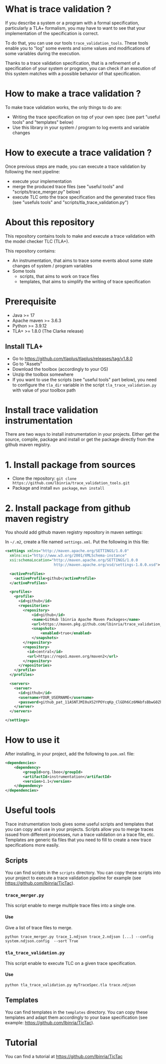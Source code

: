 # What is trace validation ?

If you describe a system or a program with a formal specification, particularly a TLA+ formalism, you may have to want to see that your implementation of the specification is correct. 

To do that, you can use our tools `trace_validation_tools`. These tools enable you to "log" some events and some values and modifications of some variables during the execution.

Thanks to a trace validation specification, that is a refinement of a specification of your system or program, you can check if an execution of this system matches with a possible behavior of that specification.

# How to make a trace validation ?

To make trace validation works, the only things to do are:

 - Writing the trace specification on top of your own spec (see part "useful tools" and "templates" below)
 - Use this library in your system / program to log events and variable changes

# How to execute a trace validation ?

Once previous steps are made, you can execute a trace validation by following the next pipeline: 

 - execute your implementation
 - merge the produced trace files (see "useful tools" and "scripts/trace_merger.py" below)
 - execute TLC onto the trace specification and the generated trace files (see "usefuls tools" and "scripts/tla_trace_validation.py")

# About this repository

This repository contains tools to make and execute a trace validation with the model checker TLC (TLA+).

This repository contains:

- An instrumentation, that aims to trace some events about some state changes of system / program variables
- Some tools
   - scripts, that aims to work on trace files
   - templates, that aims to simplify the writing of trace specification

# Prerequisite

- Java >= 17
- Apache maven >= 3.6.3
- Python >= 3.9.12
- TLA+ >= 1.8.0 (The Clarke release)

## Install TLA+

 - Go to https://github.com/tlaplus/tlaplus/releases/tag/v1.8.0
 - Go to "Assets"
 - Download the toolbox (accordingly to your OS)
 - Unzip the toolbox somewhere
 - If you want to use the scripts (see "useful tools" part below), you need to configure the `tla_dir` variable in the script `tla_trace_validation.py` with value of your toolbox path 

# Install trace validation instrumentation

There are two ways to install instrumentation in your projects. Either get the source, compile, package and install or get the package directly from the github maven registry. 

# 1. Install package from sources

 - Clone the repository: `git clone https://github.com/lbinria/trace_validation_tools.git`
 - Package and install `mvn package`, `mvn install`


# 2. Install package from github maven registry

You should add github maven registry repository in maven settings:

In `~/.m2`, create a file named `settings.xml`. Put the following in this file: 

```xml
<settings xmlns="http://maven.apache.org/SETTINGS/1.0.0"
  xmlns:xsi="http://www.w3.org/2001/XMLSchema-instance"
  xsi:schemaLocation="http://maven.apache.org/SETTINGS/1.0.0
                      http://maven.apache.org/xsd/settings-1.0.0.xsd">

  <activeProfiles>
    <activeProfile>github</activeProfile>
  </activeProfiles>

  <profiles>
    <profile>
      <id>github</id>
      <repositories>
        <repository>
            <id>github</id>
            <name>GitHub lbinria Apache Maven Packages</name>
            <url>https://maven.pkg.github.com/lbinria/trace_validation_tools</url>
            <snapshots>
                <enabled>true</enabled>
            </snapshots>
        </repository>
        <repository>
          <id>central</id>
          <url>https://repo1.maven.org/maven2</url>
        </repository>
      </repositories>
    </profile>
  </profiles>

  <servers>
    <server>
      <id>github</id>
      <username>YOUR_USERNAME</username>
      <password>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</password>
    </server>
  </servers>

</settings>
```
# How to use it 

After installing, in your project, add the following to `pom.xml` file:

```xml 
<dependencies>
    <dependency>
        <groupId>org.lbee</groupId>
        <artifactId>instrumentation</artifactId>
        <version>1.1</version>
    </dependency>
</dependencies>
```

# Useful tools

Trace instrumentation tools gives some useful scripts and templates that you can copy and use in your projects. Scripts allow you to merge traces issued from different processes, run a trace validation on a trace file, etc. Templates are generic tla files that you need to fill to create a new trace specifications more easily.

## Scripts

You can find scripts in the `scripts` directory.
You can copy these scripts into your project to execute a trace validation pipeline for example (see https://github.com/lbinria/TicTac). 

### `trace_merger.py` 

This script enable to merge multiple trace files into a single one.

#### Use 

Give a list of trace files to merge.

`python trace_merger.py trace_1.ndjson trace_2.ndjson [...] --config system.ndjson.config  --sort True`

### `tla_trace_validation.py`

This script enable to execute TLC on a given trace specification.

#### Use 

`python tla_trace_validation.py myTraceSpec.tla trace.ndjson`

## Templates

You can find templates in the `templates` directory. You can copy these templates and adapt them accordingly to your base specification (see example: https://github.com/lbinria/TicTac).

# Tutorial

You can find a tutorial at https://github.com/lbinria/TicTac